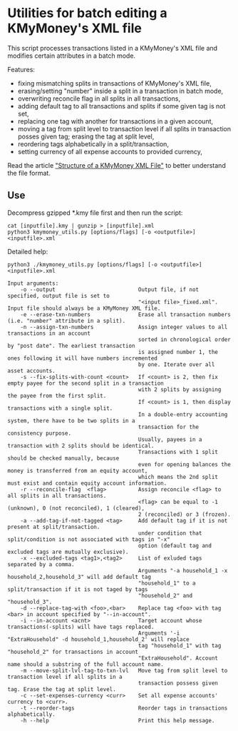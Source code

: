 # Utilities for batch editing a KMyMoney's XML file

This script processes transactions listed in a KMyMoney's XML file and modifies certain attributes in a batch mode.

Features:

  - fixing mismatching splits in transactions of KMyMoney's XML file,
  - erasing/setting "number" inside a split in a transaction in batch mode,
  - overwriting reconcile flag in all splits in all transactions,
  - adding default tag to all transactions and splits if some given tag is not set,
  - replacing one tag with another for transactions in a given account,
  - moving a tag from split level to transaction level if all splits in
    transaction posses given tag; erasing the tag at split level,
  - reordering tags alphabetically in a split/transaction,
  - setting currency of all expense accounts to provided currency,

Read the article ["Structure of a KMyMoney XML File"](https://www.isabekov.pro/structure-of-a-kmymoney-xml-file/) to
better understand the file format.


## Use
Decompress gzipped *.kmy file first and then run the script:

    cat [inputfile].kmy | gunzip > [inputfile].xml
    python3 kmymoney_utils.py [options/flags] [-o <outputfile>] <inputfile>.xml

Detailed help:

    python3 ./kmymoney_utils.py [options/flags] [-o <outputfile>] <inputfile>.xml

    Input arguments:
        -o --output                          Output file, if not specified, output file is set to
                                             "<input file>_fixed.xml". Input file should always be a KMyMoney XML file.
        -e --erase-txn-numbers               Erase all transaction numbers (i.e. "number" attribute in a split).
        -n --assign-txn-numbers              Assign integer values to all transactions in an account
                                             sorted in chronological order by "post date". The earliest transaction
                                             is assigned number 1, the ones following it will have numbers incremented
                                             by one. Iterate over all asset accounts.
        -s --fix-splits-with-count <count>   If <count> is 2, then fix empty payee for the second split in a transaction
                                             with 2 splits by assigning the payee from the first split.
                                             If <count> is 1, then display transactions with a single split.
                                             In a double-entry accounting system, there have to be two splits in a
                                             transaction for the consistency purpose.
                                             Usually, payees in a transaction with 2 splits should be identical.
                                             Transactions with 1 split should be checked manually, because
                                             even for opening balances the money is transferred from an equity account,
                                             which means the 2nd split must exist and contain equity account information.
        -r --reconcile-flag  <flag>          Assign reconcile <flag> to all splits in all transactions.
                                             <flag> can be equal to -1 (unknown), 0 (not reconciled), 1 (cleared),
                                             2 (reconciled) or 3 (frozen).
        -a --add-tag-if-not-tagged <tag>     Add default tag if it is not present at split/transaction.
                                             under condition that split/condition is not associated with tags in "-x"
                                             option (default tag and excluded tags are mutually exclusive).
        -x --excluded-tags <tag1>,<tag2>     List of exluded tags separated by a comma.
                                             Arguments "-a household_1 -x household_2,household_3" will add default tag
                                             "household_1" to a split/transaction if it is not taged by tags
                                             "household_2" and "household_3".
        -d --replace-tag-with <foo>,<bar>    Replace tag <foo> with tag <bar> in account specified by "--in-account".
        -i --in-account <acnt>               Target account whose transactions(-splits) will have tags replaced.
                                             Arguments '-i "ExtraHousehold" -d household_1,household_2' will replace
                                             tag "household_1" with tag "household_2" for transactions in account
                                             "ExtraHousehold". Account name should a substring of the full account name.
        -m --move-split-lvl-tag-to-txn-lvl   Move tag from split level to transaction level if all splits in a
                                             transaction possess given tag. Erase the tag at split level.
        -c --set-expenses-currency <curr>    Set all expense accounts' currency to <curr>.
        -t --reorder-tags                    Reorder tags in transactions alphabetically.
        -h --help                            Print this help message.

